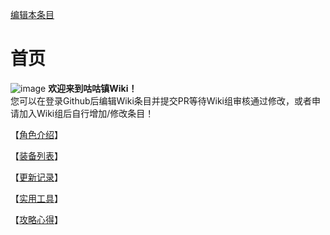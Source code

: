 [编辑本条目](https://github.com/GuguTown/Wiki/edit/main/README.md)
# 首页
![image](https://user-images.githubusercontent.com/35645329/194152677-a2209863-1458-4c49-9ed5-ab9590e318ce.png) **欢迎来到咕咕镇Wiki！**   
您可以在登录Github后编辑Wiki条目并提交PR等待Wiki组审核通过修改，或者申请加入Wiki组后自行增加/修改条目！   

【[角色介绍](https//gugutown.github.io/Wiki/char/index.html)】   

【[装备列表](https//gugutown.github.io/Wiki/equip/index.html)】   

【[更新记录](https//gugutown.github.io/Wiki/changelog.html)】   

【[实用工具](https//gugutown.github.io/Wiki/tool.html)】   

【[攻略心得](https//gugutown.github.io/Wiki/article/index.html)】   
